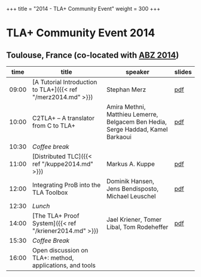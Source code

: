 +++
title = "2014 - TLA+ Community Event"
weight = 300
+++

# TLA+ Community Event 2014

## Toulouse, France (co-located with [ABZ 2014](https://www.irit.fr/ABZ2014/))

time  | title  | speaker | slides |
------|--------|---------|--------|
09:00 | [A Tutorial Introduction to TLA+]({{< ref "/merz2014.md" >}}) | Stephan Merz | [pdf](/2014/merz.pdf) |
10:00 | C2TLA+ – A translator from C to TLA+ | Amira Methni, Matthieu Lemerre, Belgacem Ben Hedia, Serge Haddad, Kamel Barkaoui | [pdf](/2014/methni.pdf) |
10:30 | *Coffee break* | 
11:00 | [Distributed TLC]({{< ref "/kuppe2014.md" >}}) | Markus A. Kuppe | [pdf](/2014/kuppe.pdf) |
12:00 |	Integrating ProB into the TLA Toolbox | Dominik Hansen, Jens Bendisposto, Michael Leuschel | [pdf](/2014/hansen.pdf) |
12:30 |	*Lunch* |
14:00 | [The TLA+ Proof System]({{< ref "/kriener2014.md" >}}) | Jael Kriener, Tomer Libal, Tom Rodeheffer | [pdf](/2014/kriener.pdf) |
15:30 | *Coffee Break* |
16:00 | Open discussion on TLA+: method, applications, and tools |

